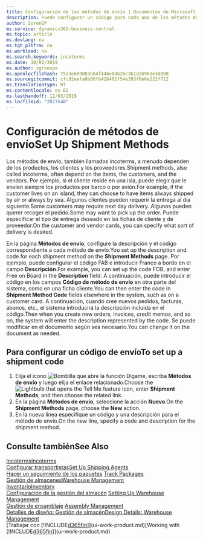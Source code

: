 ```yaml
---
title: Configuración de los métodos de envío | Documentos de Microsoft
description: Puede configurar un código para cada uno de los métodos de envío ofrecidos, por ejemplo, e introducir información sobre ellos.
author: SorenGP
ms.service: dynamics365-business-central
ms.topic: article
ms.devlang: na
ms.tgt_pltfrm: na
ms.workload: na
ms.search.keywords: incoterms
ms.date: 10/01/2019
ms.author: sgroespe
ms.openlocfilehash: 75a3e689083e64f446e84b2bc3b1d26961e3d898
ms.sourcegitcommit: cfc92eefa8b06fb426482f54e393f0e6e222f712
ms.translationtype: HT
ms.contentlocale: es-ES
ms.lasthandoff: 12/03/2019
ms.locfileid: "2877548"
---
```

# <a name="set-up-shipment-methods"></a><span data-ttu-id="3fede-103">Configuración de métodos de envío</span><span class="sxs-lookup"><span data-stu-id="3fede-103">Set Up Shipment Methods</span></span>
<span data-ttu-id="3fede-104">Los métodos de envío, también llamados incoterms, a menudo dependen de los productos, los clientes y los proveedores.</span><span class="sxs-lookup"><span data-stu-id="3fede-104">Shipment methods, also called incoterms, often depend on the items, the customers, and the vendors.</span></span> <span data-ttu-id="3fede-105">Por ejemplo, si el cliente reside en una isla, puede elegir que le envíen siempre los productos por barco o por avión.</span><span class="sxs-lookup"><span data-stu-id="3fede-105">For example, if the customer lives on an island, they can choose to have items always shipped by air or always by sea.</span></span> <span data-ttu-id="3fede-106">Algunos clientes pueden requerir la entrega al día siguiente.</span><span class="sxs-lookup"><span data-stu-id="3fede-106">Some customers may require next day delivery.</span></span> <span data-ttu-id="3fede-107">Algunos pueden querer recoger el pedido.</span><span class="sxs-lookup"><span data-stu-id="3fede-107">Some may want to pick up the order.</span></span> <span data-ttu-id="3fede-108">Puede especificar el tipo de entrega deseado en las fichas de cliente y de proveedor.</span><span class="sxs-lookup"><span data-stu-id="3fede-108">On the customer and vendor cards, you can specify what sort of delivery is desired.</span></span>

<span data-ttu-id="3fede-109">En la página **Métodos de envío**, configure la descripción y el código correspondiente a cada método de envío.</span><span class="sxs-lookup"><span data-stu-id="3fede-109">You set up the description and code for each shipment method on the **Shipment Methods** page.</span></span> <span data-ttu-id="3fede-110">Por ejemplo, puede configurar el código FAB e introducir Franco a bordo en el campo **Descripción**.</span><span class="sxs-lookup"><span data-stu-id="3fede-110">For example, you can set up the code FOB, and enter Free on Board in the **Description** field.</span></span> <span data-ttu-id="3fede-111">A continuación, puede introducir el código en los campos **Código de método de envío** en otra parte del sistema, como en una ficha cliente.</span><span class="sxs-lookup"><span data-stu-id="3fede-111">You can then enter the code in **Shipment Method Code** fields elsewhere in the system, such as on a customer card.</span></span> <span data-ttu-id="3fede-112">A continuación, cuando cree nuevos pedidos, facturas, abonos, etc., el sistema introducirá la descripción incluida en el código.</span><span class="sxs-lookup"><span data-stu-id="3fede-112">Then when you create new orders, invoices, credit memos, and so on, the system will enter the description represented by the code.</span></span> <span data-ttu-id="3fede-113">Se puede modificar en el documento según sea necesario.</span><span class="sxs-lookup"><span data-stu-id="3fede-113">You can change it on the document as needed.</span></span>

## <a name="to-set-up-a-shipment-code"></a><span data-ttu-id="3fede-114">Para configurar un código de envío</span><span class="sxs-lookup"><span data-stu-id="3fede-114">To set up a shipment code</span></span>
1. <span data-ttu-id="3fede-115">Elija el icono ![Bombilla que abre la función Dígame](media/ui-search/search_small.png "Dígame qué desea hacer"), escriba **Métodos de envío** y luego elija el enlace relacionado.</span><span class="sxs-lookup"><span data-stu-id="3fede-115">Choose the ![Lightbulb that opens the Tell Me feature](media/ui-search/search_small.png "Tell me what you want to do") icon, enter **Shipment Methods**, and then choose the related link.</span></span>
2. <span data-ttu-id="3fede-116">En la página **Métodos de envío**, seleccione la acción **Nuevo**.</span><span class="sxs-lookup"><span data-stu-id="3fede-116">On the **Shipment Methods** page, choose the **New** action.</span></span>
3. <span data-ttu-id="3fede-117">En la nueva línea especifique un código y una descripción para el método de envío.</span><span class="sxs-lookup"><span data-stu-id="3fede-117">On the new line, specify a code and description for the shipment method.</span></span>

## <a name="see-also"></a><span data-ttu-id="3fede-118">Consulte también</span><span class="sxs-lookup"><span data-stu-id="3fede-118">See Also</span></span>
[<span data-ttu-id="3fede-119">Incoterms</span><span class="sxs-lookup"><span data-stu-id="3fede-119">Incoterms</span></span>](https://iccwbo.org/resources-for-business/incoterms-rules)  
[<span data-ttu-id="3fede-120">Configurar transportistas</span><span class="sxs-lookup"><span data-stu-id="3fede-120">Set Up Shipping Agents</span></span>](sales-how-to-set-up-shipping-agents.md)  
<span data-ttu-id="3fede-121">[Hacer un seguimiento de los paquetes](sales-how-track-packages.md)  </span><span class="sxs-lookup"><span data-stu-id="3fede-121">[Track Packages](sales-how-track-packages.md)  </span></span>  
[<span data-ttu-id="3fede-122">Gestión de almacenes</span><span class="sxs-lookup"><span data-stu-id="3fede-122">Warehouse Management</span></span>](warehouse-manage-warehouse.md)  
[<span data-ttu-id="3fede-123">Inventario</span><span class="sxs-lookup"><span data-stu-id="3fede-123">Inventory</span></span>](inventory-manage-inventory.md)  
<span data-ttu-id="3fede-124">[Configuración de la gestión del almacén](warehouse-setup-warehouse.md)   </span><span class="sxs-lookup"><span data-stu-id="3fede-124">[Setting Up Warehouse Management](warehouse-setup-warehouse.md)   </span></span>  
<span data-ttu-id="3fede-125">[Gestión de ensamblaje](assembly-assemble-items.md)  </span><span class="sxs-lookup"><span data-stu-id="3fede-125">[Assembly Management](assembly-assemble-items.md)  </span></span>  
[<span data-ttu-id="3fede-126">Detalles de diseño: Gestión de almacén</span><span class="sxs-lookup"><span data-stu-id="3fede-126">Design Details: Warehouse Management</span></span>](design-details-warehouse-management.md)  
<span data-ttu-id="3fede-127">[Trabajar con [!INCLUDE[d365fin](includes/d365fin_md.md)]](ui-work-product.md)</span><span class="sxs-lookup"><span data-stu-id="3fede-127">[Working with [!INCLUDE[d365fin](includes/d365fin_md.md)]](ui-work-product.md)</span></span>  
